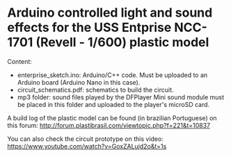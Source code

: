 # Arduino controlled light and sound effects for the USS Entprise NCC-1701 (Revell - 1/600) plastic model

Content:
- enterprise_sketch.ino: Arduino/C++ code. Must be uploaded to an Arduino board (Arduino Nano in this case).
- circuit_schematics.pdf: schematics to build the circuit.
- mp3 folder: sound files played by the DFPlayer Mini sound module must be placed in this folder and uploaded to the player's microSD card.

A build log of the plastic model can be found (in brazilian Portuguese) on this forum: http://forum.plastibrasil.com/viewtopic.php?f=221&t=10837

You can also check the circuit prototype on this video: https://www.youtube.com/watch?v=GoxZALujd2o&t=1s
